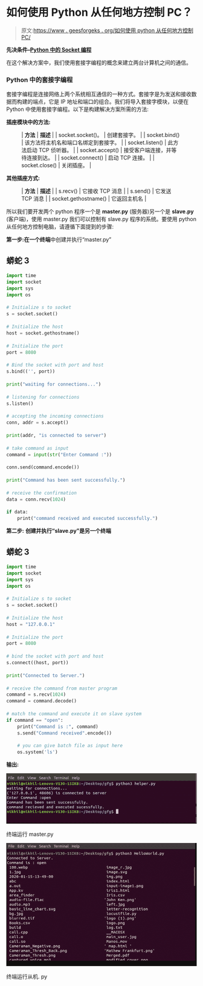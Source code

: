 # 如何使用 Python 从任何地方控制 PC？

> 原文:[https://www . geesforgeks . org/如何使用 python 从任何地方控制 PC/](https://www.geeksforgeeks.org/how-to-control-pc-from-anywhere-using-python/)

**先决条件–**[**Python 中的 Socket 编程**](https://www.geeksforgeeks.org/socket-programming-python/)

在这个解决方案中，我们使用套接字编程的概念来建立两台计算机之间的通信。

### **Python 中的套接字编程**

套接字编程是连接网络上两个系统相互通信的一种方式。套接字是为发送和接收数据而构建的端点，它是 IP 地址和端口的组合。我们将导入套接字模块，以便在 Python 中使用套接字编程。以下是构建解决方案所需的方法:

**插座模块中的方法:**

<figure class="table">

| **方法** | **描述** |
| socket.socket()。 | 创建套接字。 |
| socket.bind() | 该方法将主机名和端口名绑定到套接字。 |
| socket.listen() | 此方法启动 TCP 侦听器。 |
| socket.accept() | 接受客户端连接，并等待连接到达。 |
| socket.connect() | 启动 TCP 连接。 |
| socket.close() | 关闭插座。 |

</figure>

**其他插座方式:**

<figure class="table">

| **方法** | **描述** |
| s.recv() | 它接收 TCP 消息 |
| s.send() | 它发送 TCP 消息 |
| socket.gethostname() | 它返回主机名 |

</figure>

所以我们要开发两个 python 程序一个是 **master.py** (服务器)另一个是 **slave.py** (客户端)，使用 master.py 我们可以控制有 slave.py 程序的系统。要使用 python 从任何地方控制电脑，请遵循下面提到的步骤:

**第一步:在一个终端**中创建并执行“master.py”

## 蟒蛇 3

```py
import time
import socket
import sys
import os

# Initialize s to socket
s = socket.socket()

# Initialize the host
host = socket.gethostname()

# Initialize the port
port = 8080

# Bind the socket with port and host
s.bind(('', port))

print("waiting for connections...")

# listening for connections
s.listen()

# accepting the incoming connections
conn, addr = s.accept()

print(addr, "is connected to server")

# take command as input
command = input(str("Enter Command :"))

conn.send(command.encode())

print("Command has been sent successfully.")

# receive the confirmation
data = conn.recv(1024)

if data:
    print("command received and executed successfully.")
```

**第二步:** **创建并执行“slave.py”是另一个终端**

## 蟒蛇 3

```py
import time
import socket
import sys
import os

# Initialize s to socket
s = socket.socket()

# Initialize the host
host = "127.0.0.1"

# Initialize the port
port = 8080

# bind the socket with port and host
s.connect((host, port))

print("Connected to Server.")

# receive the command from master program
command = s.recv(1024)
command = command.decode()

# match the command and execute it on slave system
if command == "open":
    print("Command is :", command)
    s.send("Command received".encode())

    # you can give batch file as input here
    os.system('ls')
```

**输出:**

![server terminal](img/5fd583d4671bdc5c3f5a89d9b5bbcc15.png)

终端运行 master.py

![client terminal](img/8fb57fc24ce4fc930c9507b71db43ca6.png)

终端运行从机. py